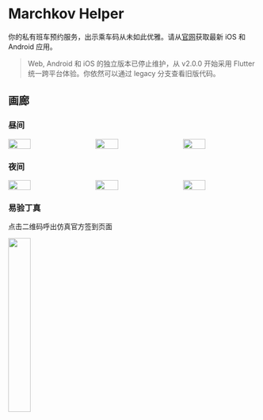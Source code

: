 # Marchkov Helper

你的私有班车预约服务，出示乘车码从未如此优雅。请从[官网](https://shuttle.variantconst.com)获取最新 iOS 和 Android 应用。

> Web, Android 和 iOS 的独立版本已停止维护，从 v2.0.0 开始采用 Flutter 统一跨平台体验。你依然可以通过 legacy 分支查看旧版代码。

## 画廊

### 昼间

<div style="display: flex; justify-content: space-between;">
  <img src="https://github.com/user-attachments/assets/9035bbc4-48ab-4492-a75b-d103d5363b5e" width="30%" />
  <img src="https://github.com/user-attachments/assets/d93f33ea-0e4d-4841-9a43-0ea47232c417" width="30%" />
  <img src="https://github.com/user-attachments/assets/66d0a3f5-9a68-4203-81f2-b95bcc7d3f07" width="30%" />
</div>

### 夜间

<div style="display: flex; justify-content: space-between;">
  <img src="https://github.com/user-attachments/assets/b4e97e36-46c3-4d31-bc1e-88a1d96c11f0" width="30%" />
  <img src="https://github.com/user-attachments/assets/64a6583b-c97c-4f4e-8984-76e2b1514863" width="30%" />
  <img src="https://github.com/user-attachments/assets/038c5346-8f7b-4986-8e7b-99acd3c5aff3" width="30%" />
</div>

### 易验丁真

点击二维码呼出仿真官方签到页面

<img src="https://github.com/user-attachments/assets/2ad1eb8f-53dc-4bb3-aa77-5b5edeff5327" width="30%" />
